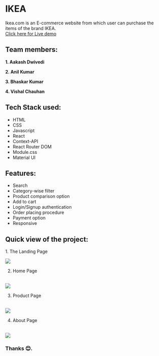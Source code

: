 # IKEA
Ikea.com is an E-commerce website from which user can purchase the items of the brand IKEA.<br/>
<a href="" target="_blank">Click here for Live demo</a>

## Team members:
<p><b>1. Aakash Dwivedi</b></p>
<p><b>2. Anil Kumar</b></p>
<p><b>3. Bhaskar Kumar</b></p>
<p><b>4. Vishal Chauhan</b></p>

## Tech Stack used:
<ul>
  <li>HTML</li>
  <li>CSS</li>
  <li>Javascript</li>
  <li>React</li>
  <li>Context-API</li>
  <li>React Router DOM</li>
  <li>Module.css</li>
  <li>Material UI</li>
</ul>

## Features:
<ul>
  <li>Search</li>
  <li>Category-wise filter</li>
  <li>Product comparison option</li>
  <li>Add to cart</li>
  <li>Login/Signup authentication</li>
  <li>Order placing procedure</li>
  <li>Payment option</li>
  <li>Responsive</li>
</ul>

<h2>Quick view of the project:</h2>
1. The Landing Page
<p></p>
<img src="https://github.com/VishalChauhan562/Ikea-Clone/blob/main/my-app/Pics/LandingPage.png" />


2. Home Page
<br>
<img src="https://github.com/VishalChauhan562/Ikea-Clone/blob/main/my-app/Pics/HomePage.png" />

3. Product Page
<br>
<img src="https://github.com/VishalChauhan562/Ikea-Clone/blob/main/my-app/Pics/Product.png" />

4. About Page
<br>
<img src="https://github.com/VishalChauhan562/Ikea-Clone/blob/main/my-app/Pics/AboutPage.png" />

### Thanks 😊.
